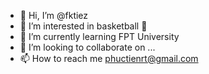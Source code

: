 - 👋 Hi, I’m @fktiez
- 👀 I’m interested in basketball ️🏀
- 🌱 I’m currently learning FPT University
- 💞️ I’m looking to collaborate on ...
- 📫 How to reach me phuctienrt@gmail.com

<!---
fktiez/fktiez is a ✨ special ✨ repository because its `README.md` (this file) appears on your GitHub profile.
You can click the Preview link to take a look at your changes.
--->
